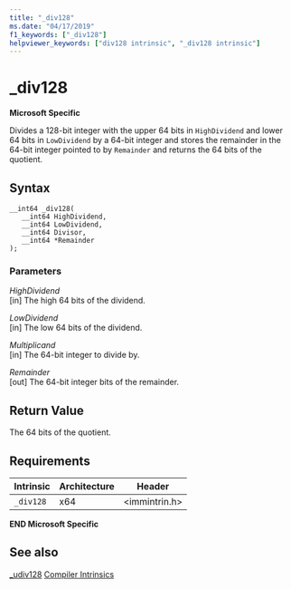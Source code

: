 ```yaml
---
title: "_div128"
ms.date: "04/17/2019"
f1_keywords: ["_div128"]
helpviewer_keywords: ["div128 intrinsic", "_div128 intrinsic"]
---
```

# _div128

**Microsoft Specific**

Divides a 128-bit integer with the upper 64 bits in `HighDividend` and lower 64 bits in `LowDividend` by a 64-bit integer and stores the remainder in the 64-bit integer pointed to by `Remainder` and returns the 64 bits of the quotient.

## Syntax

```
__int64 _div128(
   __int64 HighDividend,
   __int64 LowDividend,
   __int64 Divisor,
   __int64 *Remainder
);
```

### Parameters

*HighDividend*<br/>
[in] The high 64 bits of the dividend.

*LowDividend*<br/>
[in] The low 64 bits of the dividend.

*Multiplicand*<br/>
[in] The 64-bit integer to divide by.

*Remainder*<br/>
[out] The 64-bit integer bits of the remainder.

## Return Value

The 64 bits of the quotient.

## Requirements

|Intrinsic|Architecture|Header|
|---------------|------------------|------------|
|`_div128`|x64|\<immintrin.h>|

**END Microsoft Specific**

## See also

[_udiv128](../intrinsics/udiv128.md)
[Compiler Intrinsics](../intrinsics/compiler-intrinsics.md)
